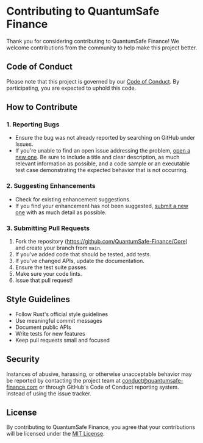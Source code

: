 # Contributing to QuantumSafe Finance

Thank you for considering contributing to QuantumSafe Finance! We welcome contributions from the community to help make this project better.

## Code of Conduct

Please note that this project is governed by our [Code of Conduct](CODE_OF_CONDUCT.md). By participating, you are expected to uphold this code.

## How to Contribute

### 1. Reporting Bugs

- Ensure the bug was not already reported by searching on GitHub under Issues.
- If you're unable to find an open issue addressing the problem, [open a new one](https://github.com/yourusername/quantumsafe-finance/issues/new). Be sure to include a title and clear description, as much relevant information as possible, and a code sample or an executable test case demonstrating the expected behavior that is not occurring.

### 2. Suggesting Enhancements

- Check for existing enhancement suggestions.
- If you find your enhancement has not been suggested, [submit a new one](https://github.com/yourusername/quantumsafe-finance/issues/new) with as much detail as possible.

### 3. Submitting Pull Requests

1. Fork the repository (https://github.com/QuantumSafe-Finance/Core) and create your branch from `main`.
2. If you've added code that should be tested, add tests.
3. If you've changed APIs, update the documentation.
4. Ensure the test suite passes.
5. Make sure your code lints.
6. Issue that pull request!

## Style Guidelines

- Follow Rust's official style guidelines
- Use meaningful commit messages
- Document public APIs
- Write tests for new features
- Keep pull requests small and focused

## Security 

Instances of abusive, harassing, or otherwise unacceptable behavior may be reported by contacting the project team at conduct@quantumsafe-finance.com or through GitHub's Code of Conduct reporting system. instead of using the issue tracker.

## License

By contributing to QuantumSafe Finance, you agree that your contributions will be licensed under the [MIT License](LICENSE).
